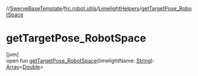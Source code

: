 //[SwerveBaseTemplate](../../../index.md)/[frc.robot.utils](../index.md)/[LimelightHelpers](index.md)/[getTargetPose_RobotSpace](get-target-pose_-robot-space.md)

# getTargetPose_RobotSpace

[jvm]\
open fun [getTargetPose_RobotSpace](get-target-pose_-robot-space.md)(limelightName: [String](https://docs.oracle.com/javase/8/docs/api/java/lang/String.html)): [Array](https://kotlinlang.org/api/latest/jvm/stdlib/kotlin/-array/index.html)&lt;[Double](https://kotlinlang.org/api/latest/jvm/stdlib/kotlin/-double/index.html)&gt;

